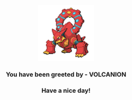 <p align="center">
            <img src="https://raw.githubusercontent.com/PokeAPI/sprites/master/sprites/pokemon/721.png" width="150" height="150">
          </p>
          <h3 align="center">You have been greeted by - <b>VOLCANION</b></h3>
          <h3 align="center">Have a nice day!</h3>
